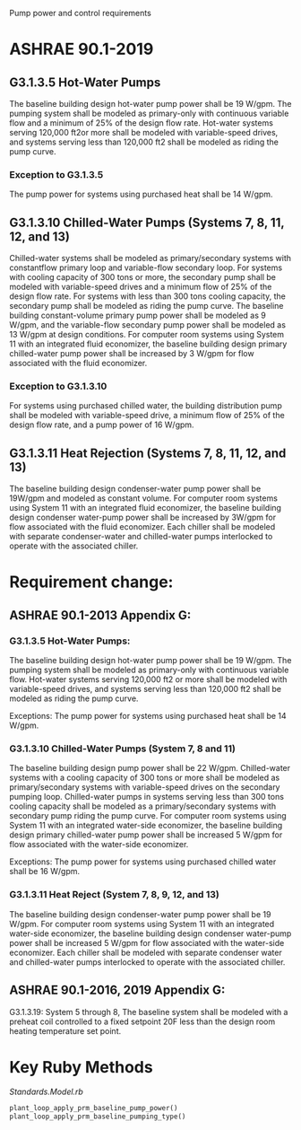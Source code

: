Pump power and control requirements

# ASHRAE 90.1-2019

## G3.1.3.5 Hot-Water Pumps
The baseline building design hot-water pump power shall be 19 W/gpm. The pumping system shall be modeled as primary-only with continuous variable flow and a minimum of 25% of the design flow rate. Hot-water systems serving 120,000 ft2or more shall be modeled with variable-speed drives, and systems serving less than 120,000 ft2 shall be modeled as riding the pump curve. 

### Exception to G3.1.3.5
The pump power for systems using purchased heat shall be 14 W/gpm.

## G3.1.3.10 Chilled-Water Pumps (Systems 7, 8, 11, 12, and 13)
Chilled-water systems shall be modeled as primary/secondary systems with constantflow primary loop and variable-flow secondary loop. For systems with cooling capacity of 300 tons or more, the secondary pump shall be modeled with variable-speed drives and a minimum flow of 25% of the design flow rate. For systems with less than 300 tons cooling capacity, the secondary pump shall be modeled as riding the pump curve. The baseline building constant-volume primary pump power shall be modeled as 9 W/gpm, and the variable-flow secondary pump power shall be modeled as 13 W/gpm at design conditions. For computer room systems using System 11 with an integrated fluid economizer, the baseline building design primary chilled-water pump power shall be increased by 3 W/gpm for flow associated with the fluid economizer.

### Exception to G3.1.3.10
For systems using purchased chilled water, the building distribution pump shall be modeled with variable-speed drive, a minimum flow of 25% of the design flow rate, and a pump power of 16 W/gpm.

## G3.1.3.11 Heat Rejection (Systems 7, 8, 11, 12, and 13)
The baseline building design condenser-water pump power shall be 19W/gpm and modeled as constant volume. For computer room systems using System 11 with an integrated fluid economizer, the baseline building design condenser water-pump power shall be increased by 3W/gpm for flow associated with the fluid economizer.
Each chiller shall be modeled with separate condenser-water and chilled-water pumps interlocked to operate with the associated chiller.

# Requirement change:
## ASHRAE 90.1-2013 Appendix G:
### G3.1.3.5 Hot-Water Pumps:
The baseline building design hot-water pump power shall be 19 W/gpm. The pumping system shall be modeled as primary-only with continuous variable flow. Hot-water systems serving 120,000 ft2 or more shall be modeled with variable-speed drives, and systems serving less than 120,000 ft2 shall be modeled as riding the pump curve.

Exceptions: The pump power for systems using purchased heat shall be 14 W/gpm.

### G3.1.3.10 Chilled-Water Pumps (System 7, 8 and 11)
The baseline building design pump power shall be 22 W/gpm. Chilled-water systems with a cooling capacity of 300 tons or more shall be modeled as primary/secondary systems with variable-speed drives on the secondary pumping loop. Chilled-water pumps in systems serving less than 300 tons cooling capacity shall be modeled as a primary/secondary systems with secondary pump riding the pump curve. For computer room systems using System 11 with an integrated water-side economizer, the baseline building design primary chilled-water pump power shall be increased 5 W/gpm for flow associated with the water-side economizer.

Exceptions: The pump power for systems using purchased chilled water shall be 16 W/gpm.

### G3.1.3.11 Heat Reject (System 7, 8, 9, 12, and 13)
The baseline building design condenser-water pump power shall be 19 W/gpm. For computer room systems using System 11 with an integrated water-side economizer, the baseline building design condenser water-pump power shall be increased 5 W/gpm for flow associated with the water-side economizer. Each chiller shall be modeled with separate condenser water and chilled-water pumps interlocked to operate with the associated chiller.

## ASHRAE 90.1-2016, 2019 Appendix G:
G3.1.3.19: System 5 through 8, The baseline system shall be modeled with a preheat coil controlled to a fixed setpoint 20F less than the design room heating temperature set point.

# Key Ruby Methods

*Standards.Model.rb*
```ruby
plant_loop_apply_prm_baseline_pump_power()
plant_loop_apply_prm_baseline_pumping_type()
```
```